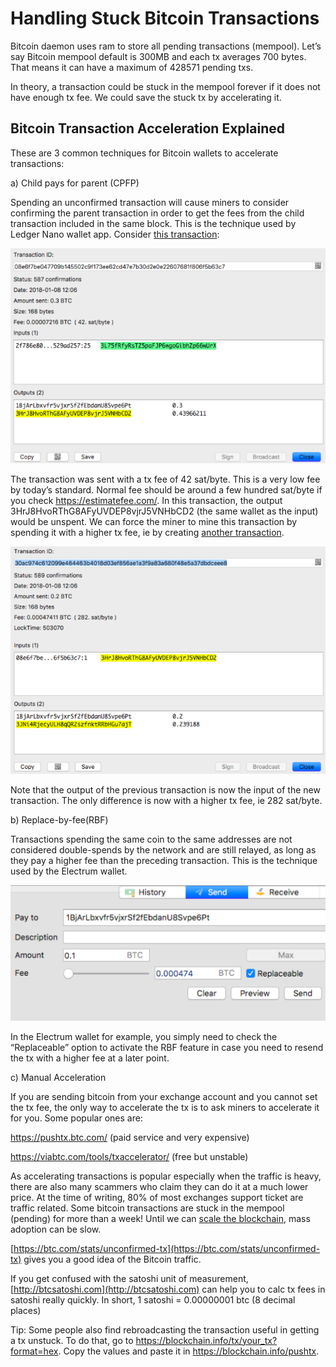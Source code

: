 # Handling Stuck Bitcoin Transactions

Bitcoin daemon uses ram to store all pending transactions (mempool). Let’s say Bitcoin mempool default is 300MB and each tx averages 700 bytes. That means it can have a maximum of 428571 pending txs.

In theory, a transaction could be stuck in the mempool forever if it does not have enough tx fee. We could save the stuck tx by accelerating it.

## Bitcoin Transaction Acceleration Explained

These are 3 common techniques for Bitcoin wallets to accelerate transactions:

a) Child pays for parent (CPFP)

Spending an unconfirmed transaction will cause miners to consider confirming the parent transaction in order to get the fees from the child transaction included in the same block. This is the technique used by Ledger Nano wallet app. Consider [this transaction](https://blockchain.info/tx/08e6f7be047709b145502c9f173ee62cd47e7b30d2e0e22607681f806f5b63c7):

![sample tx 1](assets/sample_tx_1.png)

The transaction was sent with a tx fee of 42 sat/byte. This is a very low fee by today’s standard. Normal fee should be around a few hundred sat/byte if you check https://estimatefee.com/. In this transaction, the output 3HrJ8HvoRThG8AFyUVDEP8vjrJ5VNHbCD2 (the same wallet as the input) would be unspent. We can force the miner to mine this transaction by spending it with a higher tx fee, ie by creating [another transaction](https://blockchain.info/tx/30ac974c612099e464463b4018d03ef856ae1a3f9a83a680f48e5a37dbdceee8).

![sample tx 2](assets/sample_tx_2.png)

Note that the output of the previous transaction is now the input of the new transaction. The only difference is now with a higher tx fee, ie 282 sat/byte.

b) Replace-by-fee(RBF)

Transactions spending the same coin to the same addresses are not considered double-spends by the network and are still relayed, as long as they pay a higher fee than the preceding transaction. This is the technique used by the Electrum wallet.

![Electrum RBF](assets/rbf.png)

In the Electrum wallet for example, you simply need to check the “Replaceable” option to activate the RBF feature in case you need to resend the tx with a higher fee at a later point.

c) Manual Acceleration

If you are sending bitcoin from your exchange account and you cannot set the tx fee, the only way to accelerate the tx is to ask miners to accelerate it for you. Some popular ones are:

https://pushtx.btc.com/ (paid service and very expensive)

https://viabtc.com/tools/txaccelerator/ (free but unstable)

As accelerating transactions is popular especially when the traffic is heavy, there are also many scammers who claim they can do it at a much lower price. At the time of writing, 80% of most exchanges support ticket are traffic related. Some bitcoin transactions are stuck in the mempool (pending) for more than a week! Until we can [scale the blockchain](https://blockgeeks.com/guides/blockchain-scalability/), mass adoption can be slow.

[https://btc.com/stats/unconfirmed-tx](https://btc.com/stats/unconfirmed-tx) gives you a good idea of the Bitcoin traffic.

If you get confused with the satoshi unit of measurement, [http://btcsatoshi.com](http://btcsatoshi.com) can help you to calc tx fees in satoshi really quickly. In short, 1 satoshi = 0.00000001 btc (8 decimal places)

Tip: Some people also find rebroadcasting the transaction useful in getting a tx unstuck. To do that, go to https://blockchain.info/tx/your_tx?format=hex. Copy the values and paste it in https://blockchain.info/pushtx. 